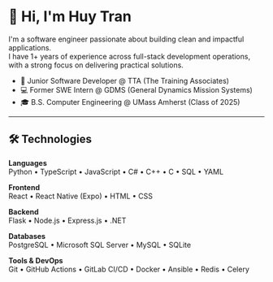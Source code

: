 # 👋 Hi, I'm Huy Tran

I'm a software engineer passionate about building clean and impactful applications.  
I have 1+ years of experience across full-stack development operations, with a strong focus on delivering practical solutions.

- 🚀 Junior Software Developer @ TTA (The Training Associates)  
- 💻 Former SWE Intern @ GDMS (General Dynamics Mission Systems)
- 🎓 B.S. Computer Engineering @ UMass Amherst (Class of 2025)

---

## 🛠️ Technologies

**Languages**  
Python • TypeScript • JavaScript • C# • C++ • C • SQL • YAML  

**Frontend**  
React • React Native (Expo) • HTML • CSS

**Backend**  
Flask • Node.js • Express.js • .NET 

**Databases**  
PostgreSQL • Microsoft SQL Server • MySQL • SQLite  

**Tools & DevOps**  
Git • GitHub Actions • GitLab CI/CD • Docker • Ansible • Redis • Celery
